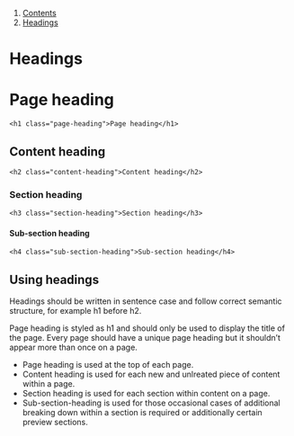 1.  [Contents](/docs/core/design/overview)
2.  [Headings](#)

# Headings

<h1 class="page-heading">Page heading</h1>

    <h1 class="page-heading">Page heading</h1>

<h2 class="content-heading">Content heading</h2>

    <h2 class="content-heading">Content heading</h2>

<h3 class="section-heading">Section heading</h3>

    <h3 class="section-heading">Section heading</h3>

<h4 class="sub-section-heading">Sub-section heading</h4>

    <h4 class="sub-section-heading">Sub-section heading</h4>


## Using headings

Headings should be written in sentence case and follow correct semantic structure, for example h1 before h2.

Page heading is styled as h1 and should only be used to display the title of the page. Every page should have a unique page heading but it shouldn’t appear more than once on a page.

* Page heading is used at the top of each page.
* Content heading is used for each new and unlreated piece of content within a page.
* Section heading is used for each section within content on a page.
* Sub-section-heading is used for those occasional cases of additional breaking down within a section is required or additionally certain preview sections.